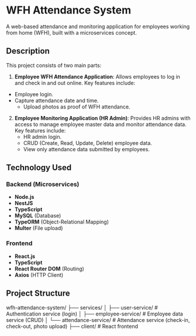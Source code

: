 # WFH Attendance System

A web-based attendance and monitoring application for employees working from home (WFH), built with a microservices concept.

## Description

This project consists of two main parts:

1.  **Employee WFH Attendance Application**: Allows employees to log in and check in and out online. Key features include:
*   Employee login.
*   Capture attendance date and time.
    *   Upload photos as proof of WFH attendance.

2.  **Employee Monitoring Application (HR Admin)**: Provides HR admins with access to manage employee master data and monitor attendance data. Key features include:
    *   HR admin login.
    *   CRUD (Create, Read, Update, Delete) employee data.
    *   View only attendance data submitted by employees.

## Technology Used

### Backend (Microservices)
*   **Node.js**
*   **NestJS**
*   **TypeScript**
*   **MySQL** (Database)
*   **TypeORM** (Object-Relational Mapping)
*   **Multer** (File upload)

### Frontend
*   **React.js**
*   **TypeScript**
*   **React Router DOM** (Routing)
*   **Axios** (HTTP Client)

## Project Structure
wfh-attendance-system/
├── services/
│ ├── user-service/ # Authentication service (login)
│ ├── employee-service/ # Employee data service (CRUD)
│ └── attendance-service/ # Attendance service (check-in, check-out, photo upload)
├── client/ # React frontend
